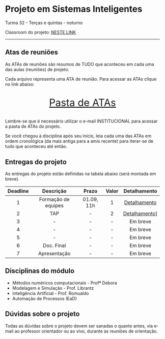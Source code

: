 # Projeto em Sistemas Inteligentes

Turma 32 - Terças e quintas - noturno

Classroom do projeto: [NESTE LINK](https://classroom.google.com/c/NDg4ODEyMTg1NjM3?cjc=b4hvrys)

---

## Atas de reuniões

As ATAs de reuniões são resumos de TUDO que aconteceu em cada uma das aulas (reuniões) de projeto.

Cada arquivo representa uma ATA de reunião. Para acessar as ATAs clique no link abaixo:

<p style="font-size:2.3em;text-align:center">
    <a href="https://drive.google.com/drive/folders/1epI77N9VS556L4ASIgp-8iu38z15h9Zv?usp=sharing" target="_blank">Pasta de ATAs</a>
</p>

Lembre-se que é necessário utilizar o e-mail INSTITUCIONAL para acessar a pasta de ATAs do projeto.

Se você chegou à disciplina após seu início, leia cada uma das ATAs em ordem cronológica (da mais antiga para a amis recente) para iterar-se de tudo que aconteceu até então.

## Entregas do projeto

As entregas do projeto estão definidas na tabela abaixo (será montada em breve).

| Deadline |      Descrição      | Prazo      | Valor | Detalhamento                                                                                                    |
|:--------:|:-------------------:|:----------:|:-----:|:---------------------------------------------------------------------------------------------------------------:|
|    1     | Formação de equipes | 01.09, 11h |   1   |[Detalhamento](https://docs.google.com/document/d/1ZrLYoBsudFIADdn1tVF8keN4rmhyuHO9raMU4Eyu0hY/edit?usp=sharing) |
|    2     | TAP                 | -          |   2   |[Detalhamento](https://docs.google.com/document/d/1LjQUfRZJGk_NCiGoukCPWICMYGbFyFa6ItfZgzdueW0/edit?usp=sharing)]|
|    3     | -                   | -          |   -   | Em breve        |
|    4     | -                   | -          |   -   | Em breve        |
|    5     | -                   | -          |   -   | Em breve        |
|    6     | Doc. Final          | -          |   -   | Em breve        |
|    7     | Apresentação        | -          |   -   | Em breve        |

## Disciplinas do módulo

- Métodos numéricos computacionais - Profª Debora
- Modelagem e Simulação - Prof. Librantz
- Inteligência Artificial - Prof. Romualdo
- Automação de Processos (EaD)

## Dúvidas sobre o projeto

Todas as dúvidas sobre o projeto devem ser sanadas o quanto antes, via e-mail ao professor orientador ou ao vivo, durante as reuniões de orientação.
